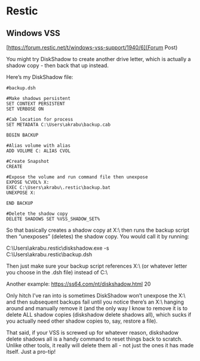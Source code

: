 # Restic

## Windows VSS

[https://forum.restic.net/t/windows-vss-support/1940/6](Forum Post)

You might try DiskShadow to create another drive letter, which is actually a shadow copy - then back that up instead.

Here’s my DiskShadow file:

    #backup.dsh

    #Make shadows persistent
    SET CONTEXT PERSISTENT
    SET VERBOSE ON

    #Cab location for process
    SET METADATA C:\Users\akrabu\backup.cab

    BEGIN BACKUP

    #Alias volume with alias
    ADD VOLUME C: ALIAS CVOL

    #Create Snapshot
    CREATE

    #Expose the volume and run command file then unexpose
    EXPOSE %CVOL% X:
    EXEC C:\Users\akrabu\.restic\backup.bat
    UNEXPOSE X:

    END BACKUP

    #Delete the shadow copy
    DELETE SHADOWS SET %VSS_SHADOW_SET%

So that basically creates a shadow copy at X:\ then runs the backup script then “unexposes” (deletes) the shadow copy. You would call it by running:

C:\Users\akrabu\.restic\diskshadow.exe -s C:\Users\akrabu\.restic\backup.dsh

Then just make sure your backup script references X:\ (or whatever letter you choose in the .dsh file) instead of C:\

Another example:
https://ss64.com/nt/diskshadow.html 20

Only hitch I’ve ran into is sometimes DiskShadow won’t unexpose the X:\ and then subsequent backups fail until you notice there’s an X:\ hanging around and manually remove it (and the only way I know to remove it is to delete ALL shadow copies (diskshadow delete shadows all), which sucks if you actually need other shadow copies to, say, restore a file).

That said, if your VSS is screwed up for whatever reason, diskshadow delete shadows all is a handy command to reset things back to scratch. Unlike other tools, it really will delete them all - not just the ones it has made itself. Just a pro-tip!